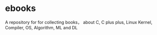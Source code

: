# ebooks
A repository for for collecting books， about C, C plus plus, Linux Kernel, Compiler, OS, Algorithm, ML and DL
